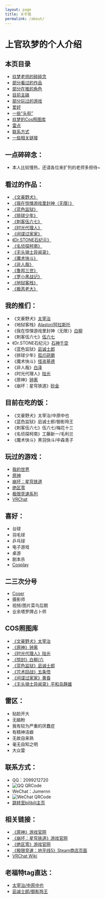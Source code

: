 ```yaml
---
layout: page
title: 关于我
permalink: /about/
---
```


# 上官玖梦的个人介绍

## 本页目录
- [玖梦老师的碎碎念](#rant)
- [部分看过的作品](#seen-fiction)
- [部分在推的角色](#favorite-characters)
- [目前主磕](#couple-pairings)
- [部分玩过的游戏](#games)
- [爱好](#likes)
- [一些“头衔”](#skills)
- [玖梦的Cos照图库](#gallery)
- [雷点](#minefields)
- [联系方式](#contact-information)
- [一些相关链接](#links)

## 一点碎碎念：
- 本人比较慢热，还请各位来扩列的老师多担待~

## 看过的作品：
- [《文豪野犬》](https://mzh.moegirl.org.cn/%E6%96%87%E8%B1%AA%E9%87%8E%E7%8A%AC)
- [《我在惊悚游戏里封神（无限）》](https://www.jjwxc.net/onebook.php?novelid=4218910)
- [《蓝色监狱》](https://mzh.moegirl.org.cn/%E8%93%9D%E8%89%B2%E7%9B%91%E7%8B%B1)
- [《排球少年》](https://mzh.moegirl.org.cn/%E6%8E%92%E7%90%83%E5%B0%91%E5%B9%B4%EF%BC%81%EF%BC%81)
- [《刺客伍六七》](https://mzh.moegirl.org.cn/%E4%BC%8D%E5%85%AD%E4%B8%83)
- [《时光代理人》](https://mzh.moegirl.org.cn/%E6%97%B6%E5%85%89%E4%BB%A3%E7%90%86%E4%BA%BA)
- [《间谍过家家》](https://mzh.moegirl.org.cn/%E9%97%B4%E8%B0%8D%E8%BF%87%E5%AE%B6%E5%AE%B6)
- [《Dr.STONE石纪元》](https://mzh.moegirl.org.cn/%E7%9F%B3%E7%BA%AA%E5%85%83)
- [《名侦探柯南》](https://mzh.moegirl.org.cn/%E5%90%8D%E4%BE%A6%E6%8E%A2%E6%9F%AF%E5%8D%97)
- [《无头骑士异闻录》](https://mzh.moegirl.org.cn/%E6%97%A0%E5%A4%B4%E9%AA%91%E5%A3%AB%E5%BC%82%E9%97%BB%E5%BD%95)
- [《魔术快斗》](https://mzh.moegirl.org.cn/%E9%AD%94%E6%9C%AF%E5%BF%AB%E6%96%97)
- [《非人哉》](https://mzh.moegirl.org.cn/%E9%9D%9E%E4%BA%BA%E5%93%89)
- [《鲁邦三世》](https://mzh.moegirl.org.cn/%E9%B2%81%E9%82%A6%E4%B8%89%E4%B8%96)
- [《罗小黑战记》](https://mzh.moegirl.org.cn/%E7%BD%97%E5%B0%8F%E9%BB%91%E6%88%98%E8%AE%B0)
- [《地狱客栈》](https://mzh.moegirl.org.cn/%E5%9C%B0%E7%8B%B1%E5%AE%A2%E6%A0%88)
- [《极恶老大》](https://mzh.moegirl.org.cn/%E6%9E%81%E6%81%B6%E8%80%81%E5%A4%A7)

## 我的推们：
- 《文豪野犬》[太宰治](https://mzh.moegirl.org.cn/%E6%96%87%E8%B1%AA%E9%87%8E%E7%8A%AC:%E5%A4%AA%E5%AE%B0%E6%B2%BB)
- 《地狱客栈》[Alastor/阿拉斯托](https://mzh.moegirl.org.cn/%E9%98%BF%E6%8B%89%E6%96%AF%E6%89%90)
- 《我在惊悚游戏里封神（无限）》[白柳](https://baike.baidu.com/item/%E7%99%BD%E6%9F%B3/61123703)
- 《刺客伍六七》[伍六七](https://mzh.moegirl.org.cn/%E4%BC%8D%E5%85%AD%E4%B8%83(%E8%A7%92%E8%89%B2)#)
- 《Dr.STONE石纪元》[石神千空](https://mzh.moegirl.org.cn/%E7%9F%B3%E7%A5%9E%E5%8D%83%E7%A9%BA)
- 《蓝色监狱》[凪诚士郎](https://mzh.moegirl.org.cn/%E5%87%AA%E8%AF%9A%E5%A3%AB%E9%83%8E)
- 《排球少年》[孤爪研磨](https://mzh.moegirl.org.cn/%E5%AD%A4%E7%88%AA%E7%A0%94%E7%A3%A8)
- 《魔术快斗》[怪盗基德](https://mzh.moegirl.org.cn/%E6%80%AA%E7%9B%97%E5%9F%BA%E5%BE%B7)
- 《非人哉》[白泽](https://mzh.moegirl.org.cn/%E9%9D%9E%E4%BA%BA%E5%93%89:%E7%99%BD%E6%B3%BD)
- 《时光代理人》[陆光](https://mzh.moegirl.org.cn/%E9%99%86%E5%85%89)
- 《原神》[钟离](https://mzh.moegirl.org.cn/%E9%92%9F%E7%A6%BB)
- 《崩坏：星穹铁道》[砂金](https://mzh.moegirl.org.cn/%E7%A0%82%E9%87%91)

## 目前在吃的饭：
- 《文豪野犬》太宰治/中原中也
- 《蓝色监狱》凪诚士郎/御影玲王
- 《刺客伍六七》伍六七/梅花十三
- 《名侦探柯南》工藤新一/毛利兰
- 《魔术快斗》黑羽快斗/中森青子

## 玩过的游戏：
- [我的世界](https://zh.minecraft.wiki/)
- [原神](https://mzh.moegirl.org.cn/%E5%8E%9F%E7%A5%9E)
- [崩坏：星穹铁道](https://mzh.moegirl.org.cn/%E5%B4%A9%E5%9D%8F%EF%BC%9A%E6%98%9F%E7%A9%B9%E9%93%81%E9%81%93)
- [绝区零](https://mzh.moegirl.org.cn/%E7%BB%9D%E5%8C%BA%E9%9B%B6)
- [极限竞速系列](https://mzh.moegirl.org.cn/%E6%9E%81%E9%99%90%E7%AB%9E%E9%80%9F%E7%B3%BB%E5%88%97)
- [VRChat](https://mzh.moegirl.org.cn/VRChat)

## 喜好：
- 台球
- 羽毛球
- 乒乓球
- 电子游戏
- 桌游
- 剧本杀
- [Cosplay](https://mzh.moegirl.org.cn/Cosplay(%E6%B4%BB%E5%8A%A8)#)

## 二三次分号
- [Coser](https://mzh.moegirl.org.cn/Cosplayer)
- 摄影师
- 视频/图片菜鸟后期
- 业余塔罗牌占卜师

## COS照图库
- [《文豪野犬》太宰治](gallery/dazai_osamu.html)
- [《原神》钟离](gallery/zhongli.html)
- [《时光代理人》陆光](gallery/luguang.html)
- [《惊封》白柳/六](gallery/bailiu.html)
- [《蓝色监狱》凪诚士郎](gallery/nagi_seishiro.html)
- [《咒术回战》五条悟](gallery/gojo_satoru.html)
- [《间谍过家家》黄昏](gallery/twilight.html)
- [《无头骑士异闻录》平和岛静雄](gallery/heiwajima_shizuo.html)

## 雷区：
- 贴脸开大
- 无脑粉
- 我有较为严重的厌蠢症
- 有精神洁癖
- 无故自来熟
- 毫无自知之明
- 大众雷

## 联系方式：
- QQ：2099212720
- ![QQ QRCode](images/QQ-QRCode.jpg)
- WeChat：Jumernn
- ![WeChat QRCode](images/WeChat-QRCode.png)
- [跳转至bilibili主页](https://space.bilibili.com/353199743)

## 相关链接：
- [《原神》游戏官网](https://www.yuanshen.com/)
- [《崩坏：星穹铁道》游戏官网](https://sr.mihoyo.com/)
- [《绝区零》游戏官网](https://zzz.mihoyo.com/main/)
- [《极限竞速：地平线5》Steam商店页面](https://store.steampowered.com/app/1551360/_5/?l=schinese)
- [VRChat Wiki](https://wiki.vrchat.com/wiki/Getting_Started/zh-hans)

## 老福特tag直达：
- [太宰治/中原中也](https://www.lofter.com/tag/%E5%A4%AA%E4%B8%AD)
- [凪诚士郎/御影玲王](https://www.lofter.com/tag/%E5%87%AA%E7%8E%B2)
```